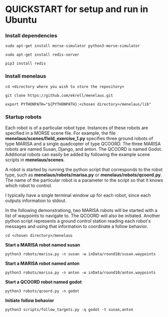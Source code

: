 # QUICKSTART for setup and run in Ubuntu

### Install dependencies

    sudo apt-get install morse-simulator python3-morse-simulator

    sudo apt-get install redis-server

    pip3 install redis

### Install menelaus

    cd <directory where you wish to store the repository>

    git clone https://github.com/ekrell/menelaus.git
    
    export PYTHONPATH="${PYTHONPATH}:<chosen directory>/menelaus/lib"
    
### Startup robots

Each robot is of a particular robot type. Instances of these robots are specified in a MORSE scene file. 
For example, the file __menelaus/scenes/field_exercise_1.py__ specifies three ground robots of type MARISA and a single quadcopter of type QCOORD.
The three MARISA robots are named Susan, Django, and anton. The QCOORD is named Godot.  
Additional robots can easily be added by following the example scene scripts in __menelaus/scenes__. 

A robot is started by running the python script that corresponds to the robot type, 
such as __menelaus/robots/marisa.py__ or __menelaus/robots/qcoord.py__.
The name of the particular robot is a parameter to the script so that it knows which robot to control. 

I typically have a single terminal window up for each robot, since each outputs information to stdout. 

In the following demonstrationg, two MARISA robots will be started with a list of waypoints to navigate to. 
The QCOORD will also be initiated. 
Another python script represents a ground control station reading each robot's messages and using that information
to coordinate a follow behavior. 

    cd <chosen directory>/menelaus

**Start a MARISA robot named susan**

    python3 robots/marisa.py -n susan -w inData/round10/susan.waypoints

**Start a MARISA robot named anton**

    python3 robots/marisa.py -n anton -w inData/round10/anton.waypoints
    
**Start a QCOORD robot named godot**
    
    python3 robots/qcoord.py -n godot
    
**Initiate follow behavior**

    python3 scripts/follow_targets.py -q godot -t susan,anton
    
  
    
    
